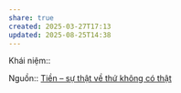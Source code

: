 ```yaml
---
share: true
created: 2025-03-27T17:13
updated: 2025-08-25T14:38
---
```

Khái niệm:: 

Nguồn:: [Tiền – sự thật về thứ không có thật](../../../../%CE%9E%20Ngu%E1%BB%93n/Ti%E1%BB%81n%20%E2%80%93%20s%E1%BB%B1%20th%E1%BA%ADt%20v%E1%BB%81%20th%E1%BB%A9%20kh%C3%B4ng%20c%C3%B3%20th%E1%BA%ADt.md)
